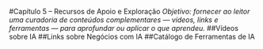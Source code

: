 #Capítulo 5 – Recursos de Apoio e Exploração
*Objetivo: fornecer ao leitor uma curadoria de conteúdos complementares — vídeos, links e ferramentas — para aprofundar ou aplicar o que aprendeu.*
##Vídeos sobre IA
##Links sobre Negócios com IA
##Catálogo de Ferramentas de IA
